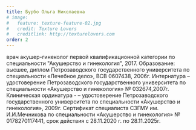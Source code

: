 ```yaml
---
title: Бурбо Ольга Николаевна
# image:
#   feature: texture-feature-02.jpg
#   credit: Texture Lovers
#   creditlink: http://texturelovers.com
order: 2
---
```


врач акушер-гинеколог первой квалификационной категории по специальности "Акушерство и гинекология", 2017. Образование: высшее, диплом Петрозаводского государственного университета по специальности «Лечебное дело», ВСВ 0607438, 2006г. Интернатура – удостоверение Петрозаводского государственного университета по специальности «Акушерство и гинекология» № 032674,2007г. Клиническая ординатура - – удостоверение Петрозаводского государственного университета по специальности «Акушерство и гинекология», 2009г. Сертификат специалиста СЗГМУ им. И.И.Мечникова по специальности «Акушерство и гинекология» № 0178270117441, срок действия с 28.11.2020 г. по 28.11.2025г.